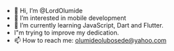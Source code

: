 - 👋 Hi, I’m @LordOlumide
- 👀 I’m interested in mobile development
- 🌱 I’m currently learning JavaScript, Dart and Flutter.
- I"m trying to improve my dedication.
- 📫 How to reach me: olumideolubosede@yahoo.com

<!---
LordOlumide/LordOlumide is a ✨ special ✨ repository because its `README.md` (this file) appears on your GitHub profile.
You can click the Preview link to take a look at your changes.
--->
